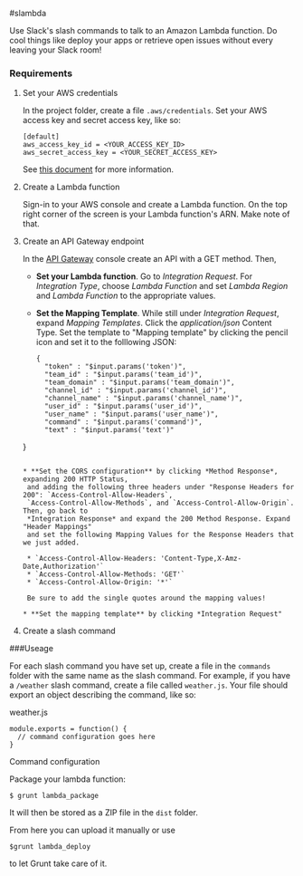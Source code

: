 #slambda

Use Slack's slash commands to talk to an Amazon Lambda function. Do cool things like deploy
your apps or retrieve open issues without every leaving your Slack room!

### Requirements
1. Set your AWS credentials

   In the project folder, create a file `.aws/credentials`. Set your AWS access key
   and secret access key, like so:
   
   ```
   [default]
   aws_access_key_id = <YOUR_ACCESS_KEY_ID>
   aws_secret_access_key = <YOUR_SECRET_ACCESS_KEY>
   ```
   
   See [this document](http://docs.aws.amazon.com/AWSJavaScriptSDK/guide/node-configuring.html) for more information.
   
1. Create a Lambda function

   Sign-in to your AWS console and create a Lambda function.
   On the top right corner of the screen is your Lambda function's ARN. Make note of that.
   
2. Create an API Gateway endpoint

   In the [API Gateway](https://aws.amazon.com/api-gateway/) console create an API with a
   GET method. Then,
   
   * **Set your Lambda function**. Go to *Integration Request*. For *Integration Type*,
     choose *Lambda Function* and set *Lambda Region* and *Lambda Function* to the
     appropriate values.
     
   * **Set the Mapping Template**. While still under *Integration Request*, expand
     *Mapping Templates*. Click the *application/json* Content Type. Set the template
     to "Mapping template" by clicking the pencil icon and set it to the folllowing JSON:
     
     ```
     {
       "token" : "$input.params('token')",
       "team_id" : "$input.params('team_id')",
       "team_domain" : "$input.params('team_domain')",
       "channel_id" : "$input.params('channel_id')",
       "channel_name" : "$input.params('channel_name')",
       "user_id" : "$input.params('user_id')",
       "user_name" : "$input.params('user_name')",
       "command" : "$input.params('command')",
       "text" : "$input.params('text')"
    }
    ```
   
   * **Set the CORS configuration** by clicking *Method Response*, expanding 200 HTTP Status,
     and adding the following three headers under "Response Headers for 200": `Access-Control-Allow-Headers`,
     `Access-Control-Allow-Methods`, and `Access-Control-Allow-Origin`. Then, go back to
     *Integration Response* and expand the 200 Method Response. Expand "Header Mappings"
     and set the following Mapping Values for the Response Headers that we just added.
     
     * `Access-Control-Allow-Headers: 'Content-Type,X-Amz-Date,Authorization'`
     * `Access-Control-Allow-Methods: 'GET'`
     * `Access-Control-Allow-Origin: '*'`
     
     Be sure to add the single quotes around the mapping values!
   
   * **Set the mapping template** by clicking *Integration Request"

3. Create a slash command

###Useage

For each slash command you have set up, create a file in the `commands` folder with the same
name as the slash command. For example, if you have a `/weather` slash command, create a file
called `weather.js`. Your file should export an object describing the command, like so:

weather.js
```
module.exports = function() {
  // command configuration goes here
}
```

Command configuration

Package your lambda function:

`$ grunt lambda_package`

It will then be stored as a ZIP file in the `dist` folder.

From here you can upload it manually or use

`$grunt lambda_deploy`

to let Grunt take care of it.